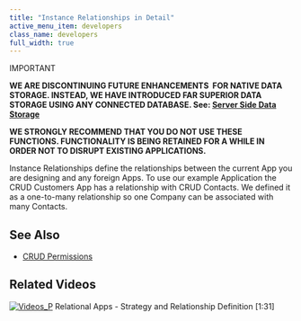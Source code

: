```yaml
---
title: "Instance Relationships in Detail"
active_menu_item: developers
class_name: developers
full_width: true
---
```



IMPORTANT

**WE ARE DISCONTINUING FUTURE ENHANCEMENTS  FOR NATIVE DATA STORAGE. INSTEAD, WE HAVE INTRODUCED FAR SUPERIOR DATA STORAGE USING ANY CONNECTED DATABASE. See: [Server Side Data Storage](/developers/documentation/product-guide/data-storage/server-side-data-storage/)**

**WE STRONGLY RECOMMEND THAT YOU DO NOT USE THESE FUNCTIONS. FUNCTIONALITY IS BEING RETAINED FOR A WHILE IN ORDER NOT TO DISRUPT EXISTING APPLICATIONS.**

Instance Relationships define the relationships between the current App you are designing and any foreign Apps. To use our example Application the CRUD Customers App has a relationship with CRUD Contacts. We defined it as a one-to-many relationship so one Company can be associated with many Contacts.

## See Also

 - [CRUD Permissions](/developers/documentation/product-guide/advanced-features/data-storage-management/crud-in-detail/using-ac-app-storage/crud-permissions)

## Related Videos

[![Videos\_P](/img/docs/videos_p.png)](http://www.youtube.com/v/WLasPi04oLY?autoplay=1&hd=1&fs=1&showsearch=0&rel=0&) Relational Apps - Strategy and Relationship Definition [1:31]
